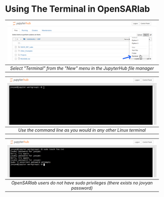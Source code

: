 # Using The Terminal in OpenSARlab

| ![Opening a terminal with the "New" menu in the JupyterHub GUI file manager.](assets/open_terminal.png) | 
|:-------------:|
| *Select "Terminal" from the "New" menu in the JupyterHub file manager* |
 
| ![An open terminal window.](assets/terminal.png) | 
|:-------------:|
| *Use the command line as you would in any other Linux terminal* |
 
| ![An open terminal window with unsuccessful attempt to use sudo.](assets/no_sudo.png) | 
|:-------------:|
| *OpenSARlab users do not have sudo privileges (there exists no jovyan password)* |